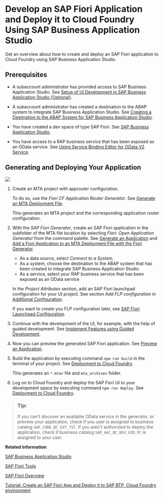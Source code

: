 <!-- loio2498cbfce1b14f3b9f62fab9fa4407f7 -->

# Develop an SAP Fiori Application and Deploy it to Cloud Foundry Using SAP Business Application Studio

Get an overview about how to create and deploy an SAP Fiori application to Cloud Foundry using SAP Business Application Studio.



<a name="loio2498cbfce1b14f3b9f62fab9fa4407f7__section_vrs_rsc_jsb"/>

## Prerequisites

-   A subaccount administrator has provided access to SAP Business Application Studio. See [Setup of UI Development in SAP Business Application Studio \(Optional\)](../20-getting-started/setup-of-ui-development-in-sap-business-application-studio-optional-37a896b.md).
-   A subaccount administrator has created a destination to the ABAP system to integrate SAP Business Application Studio. See [Creating a Destination to the ABAP System for SAP Business Application Studio](../20-getting-started/creating-a-destination-to-the-abap-system-for-sap-business-application-studio-e597948.md).
-   You have created a dev space of type SAP Fiori. See [SAP Business Application Studio](https://help.sap.com/viewer/17d50220bcd848aa854c9c182d65b699/Latest/en-US/b0110400b44748d7b844bb5977a657fa.html).

-   You have access to a RAP business service that has been exposed as an OData service. See [Using Service Binding Editor for OData V2 Service](https://help.sap.com/docs/btp/sap-abap-cds-development-user-guide/using-service-binding-editor-for-odata-v2-service?version=Cloud).



<a name="loio2498cbfce1b14f3b9f62fab9fa4407f7__section_dvd_t3k_hmb"/>

## Generating and Deploying Your Application

![](images/BAS_Deploy_to_CF_db62e69.png)

1.  Create an MTA project with approuter configuration.

    To do so, use the *Fiori CF Application Router Generator*. See [Generate an MTA Deployment File](https://help.sap.com/viewer/17d50220bcd848aa854c9c182d65b699/Latest/en-US/9c41152c5b8d4a658d7ef9f318b28917.html).

    This generates an MTA project and the corresponding application router configuration.

2.  With the *SAP Fiori Generator*, create an SAP Fiori application in the subfolder of the MTA file location by selecting *Fiori: Open Application Generator* from the command palette. See [Generate an Application](https://help.sap.com/viewer/17d50220bcd848aa854c9c182d65b699/Latest/en-US/db44d45051794d778f1dd50def0fa267.html) and [Add a Fiori Application to an MTA Deployment File with the Fiori Generator](https://help.sap.com/viewer/17d50220bcd848aa854c9c182d65b699/Latest/en-US/5a17ba6b62b2462aa0e25ffae7b8d728.html).

    -   As a data source, select *Connect to a System*.
    -   As a system, choose the destination to the ABAP system that has been created to integrate SAP Business Application Studio.
    -   As a service, select your RAP business service that has been exposed as an OData service

    In the *Project Attributes* section, add an SAP Fiori launchpad configuration for your UI project. See section *Add FLP configuration* in [Additional Configuration](https://help.sap.com/viewer/17d50220bcd848aa854c9c182d65b699/Latest/en-US/9bea64e63b824261932d90037ce3c5ae.html).

    If you want to create you FLP configuration later, see [SAP Fiori Launchpad Configuration](https://help.sap.com/viewer/17d50220bcd848aa854c9c182d65b699/Latest/en-US/bc3cb890dbb84d51ae80394821ce4990.html).

3.  Continue with the development of the UI, for example, with the help of guided development. See [Implement Features using Guided Development](https://help.sap.com/viewer/17d50220bcd848aa854c9c182d65b699/Latest/en-US/0c9e518ecf704b2f80a2bed0eaca60ae.html).
4.  Now you can preview the generated SAP Fiori application. See [Preview an Application](https://help.sap.com/viewer/17d50220bcd848aa854c9c182d65b699/Latest/en-US/b962685bdf9246f6bced1d1cc1d9ba1c.html).
5.  Build the application by executing command `npm run build` in the terminal of your project. See [Deployment to Cloud Foundry](https://help.sap.com/docs/SAP_FIORI_tools/17d50220bcd848aa854c9c182d65b699/607014e278d941fda4440f92f4a324a6.html#deployment-to-cloud-foundry).

    This generates an `*.mtar` file and `mta_archives` folder.

6.  Log on to Cloud Foundry and deploy the SAP Fiori UI to your development space by executing command `npm run deploy`. See [Deployment to Cloud Foundry](https://help.sap.com/docs/SAP_FIORI_tools/17d50220bcd848aa854c9c182d65b699/607014e278d941fda4440f92f4a324a6.html#deployment-to-cloud-foundry).

> ### Tip:  
> If you can't discover an available OData service in the generator, or preview your application, check if you user is assigned to business catalog `SAP_CORE_BC_EXT_TST`. If you aren't authorized to deploy the application, check if business catalog `SAP_A4C_BC_DEV_UID_PC` is assigned to your user.

**Related Information**  


[SAP Business Application Studio](https://help.sap.com/viewer/product/SAP%20Business%20Application%20Studio/Cloud/en-US)

[SAP Fiori Tools](https://help.sap.com/viewer/product/SAP_FIORI_tools/Latest/en-US)

[SAP Fiori Overview](https://help.sap.com/viewer/product/SAP_FIORI_OVERVIEW/5_OVERVIEW/en-US?task=discover_task)

[Tutorial: Create an SAP Fiori App and Deploy it to SAP BTP, Cloud Foundry environment](https://developers.sap.com/tutorials/abap-environment-deploy-cf.html)


